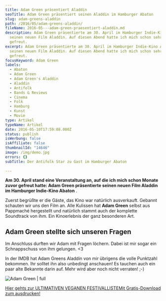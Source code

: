 ```yaml
---
title: Adam Green präsentiert Aladdin
seoTitle: Adam Green präsentiert seinen Aladdin im Hamburger Abaton
slug: adam-greens-aladdin
path: /2016/05/adam-greens-aladdin/
fileName: 2016-05---adam-green-praesentiert-aladdin.md
description: Adam Green präsentierte am 30. April im Hamburger Indie-Kino Abaton
  seinen neuen Film Aladdin. Auf diesen Abend hatte ich mich schon sehr lange
  gefreut.
excerpt: Adam Green präsentierte am 30. April im Hamburger Indie-Kino Abaton
  seinen neuen Film Aladdin. Auf diesen Abend hatte ich mich schon sehr lange
  gefreut.
focusKeyword: Adam Green
labels:
  - Abaton
  - Adam Green
  - Adam Green's Aladdin
  - Aladdin
  - Antifolk
  - Bands & Reviews
  - Cinema
  - Folk
  - Hamburg
  - Kunst
  - Movie
type: Artikel
typeName: Artikel
date: 2016-05-10T17:59:08.000Z
status: publish
isWerbung: false
isAffiliate: false
thumbnailId: "14646"
image: /img/demo.jpg
errors: {}
subTitle: Der Antifolk Star zu Gast im Hamburger Abaton
  
---
```


**Am 30. April stand eine Veranstaltung an, auf die ich mich schon Monate zuvor
gefreut hatte: Adam Green präsentierte seinen neuen Film Aladdin im Hamburger
Indie-Kino Abaton** .

Zuerst begrüßte er die Gäste, das Kino war natürlich ausverkauft. Gebannt
schauten wir uns den Film an. Alle Kulissen hat **Adam Green** selbst aus
Pappmaché hergestellt und natürlich stammt auch der komplette Soundtrack von
ihm. Ein Kinoerlebnis der ganz besonderen Art.

## Adam Green stellte sich unseren Fragen

Im Anschluss durften wir Adam mit Fragen löchern. Dabei ist mir sogar ein
Schnappschuss von ihm gelungen. &lt;3

In der IMDB hat Adam Greens Aladdin von mir übrigens die volle Punktzahl
bekommen. Ihr solltet ihn also unbedingt anschauen! Es tauchen auch ein paar
alte Bekannte darin auf. Mehr wird aber noch nicht verraten! ;-)

![Adam Green | full](http://cardamonchai.com/wp-content/uploads/2016/05/26644858502_850a7a7e80_z.jpg)

[Hier gehts zur ULTIMATIVEN VEGANEN FESTIVALLISTEMit Gratis-Download zum ausdrucken!](/2015/03/die-ultimative-vegane-festivalliste)

  